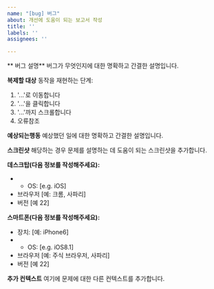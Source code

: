 ```yaml
---
name: "[bug] 버그"
about: 개선에 도움이 되는 보고서 작성
title: ''
labels: ''
assignees: ''

---
```


** 버그 설명**
버그가 무엇인지에 대한 명확하고 간결한 설명입니다.

**복제할 대상**
동작을 재현하는 단계:
1. '...'로 이동합니다
2. '...'을 클릭합니다
3. '...'까지 스크롤합니다
4. 오류참조

**예상되는행동**
예상했던 일에 대한 명확하고 간결한 설명입니다.

**스크린샷**
해당하는 경우 문제를 설명하는 데 도움이 되는 스크린샷을 추가합니다.

**데스크탑(다음 정보를 작성해주세요):**
- - OS: [e.g. iOS]
- 브라우저 [예: 크롬, 사파리]
- 버전 [예 22]

**스마트폰(다음 정보를 작성해주세요):**
- 장치: [예: iPhone6]
- - OS: [e.g. iOS8.1]
- 브라우저 [예: 주식 브라우저, 사파리]
- 버전 [예 22]

**추가 컨텍스트**
여기에 문제에 대한 다른 컨텍스트를 추가합니다.
